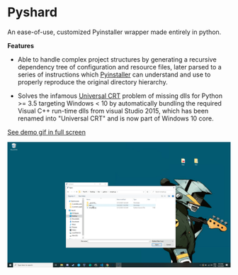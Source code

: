 # Pyshard

An ease-of-use, customized Pyinstaller wrapper made entirely in python.

**Features**

- Able to handle complex project structures by generating a recursive dependency tree of configuration and resource files, later parsed to a series of instructions which [Pyinstaller](https://pyinstaller.readthedocs.io/en/stable/index.html) can understand and use to properly reproduce the original directory hierarchy.

- Solves the infamous [Universal CRT](https://devblogs.microsoft.com/cppblog/introducing-the-universal-crt/) problem of missing dlls for Python >= 3.5 targeting Windows < 10 by automatically bundling the required Visual C++ run-time dlls from visual Studio 2015, which has been renamed into "Universal CRT" and is now part of Windows 10 core.

[See demo gif in full screen](https://raw.githubusercontent.com/northernSage/pyshard/master/resources/demogif.gif)

![shard_demo_gif](https://github.com/northernSage/pyshard/blob/master/resources/demogif.gif)